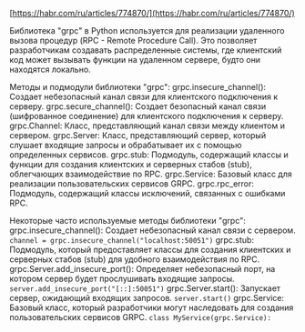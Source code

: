 [https://habr.com/ru/articles/774870/](https://habr.com/ru/articles/774870/)

Библиотека "grpc" в Python используется для реализации удаленного вызова процедур (RPC - Remote Procedure Call).
Это позволяет разработчикам создавать распределенные системы,
где клиентский код может вызывать функции на удаленном сервере, будто они находятся локально.

Методы и подмодули библиотеки "grpc":
grpc.insecure_channel(): Создает небезопасный канал связи для клиентского подключения к серверу.
grpc.secure_channel(): Создает безопасный канал связи (шифрованное соединение) для клиентского подключения к серверу.
grpc.Channel: Класс, представляющий канал связи между клиентом и сервером.
grpc.Server: Класс, представляющий сервер, который слушает входящие запросы и обрабатывает их с помощью определенных сервисов.
grpc.stub: Подмодуль, содержащий классы и функции для создания клиентских и серверных стабов (stub), облегчающих взаимодействие по RPC.
grpc.Service: Базовый класс для реализации пользовательских сервисов GRPC.
grpc.rpc_error: Подмодуль, содержащий классы исключений, связанных с ошибками RPC.

Некоторые часто используемые методы библиотеки "grpc":
grpc.insecure_channel(): Создает небезопасный канал связи с сервером. `channel = grpc.insecure_channel("localhost:50051")`
grpc.stub: Подмодуль, который предоставляет классы для создания клиентских и серверных стабов (stub) для удобного взаимодействия по RPC.
grpc.Server.add_insecure_port(): Определяет небезопасный порт, на котором сервер будет прослушивать входящие запросы. `server.add_insecure_port("[::]:50051")`
grpc.Server.start(): Запускает сервер, ожидающий входящих запросов. `server.start()`
grpc.Service: Базовый класс, который разработчики могут наследовать для создания пользовательских сервисов GRPC. `class MyService(grpc.Service):`
